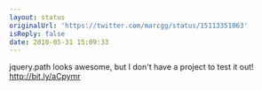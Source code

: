```yaml
---
layout: status
originalUrl: 'https://twitter.com/marcgg/status/15113351063'
isReply: false
date: 2010-05-31 15:09:33
---
```


jquery.path looks awesome, but I don't have a project to test it out! http://bit.ly/aCpymr
